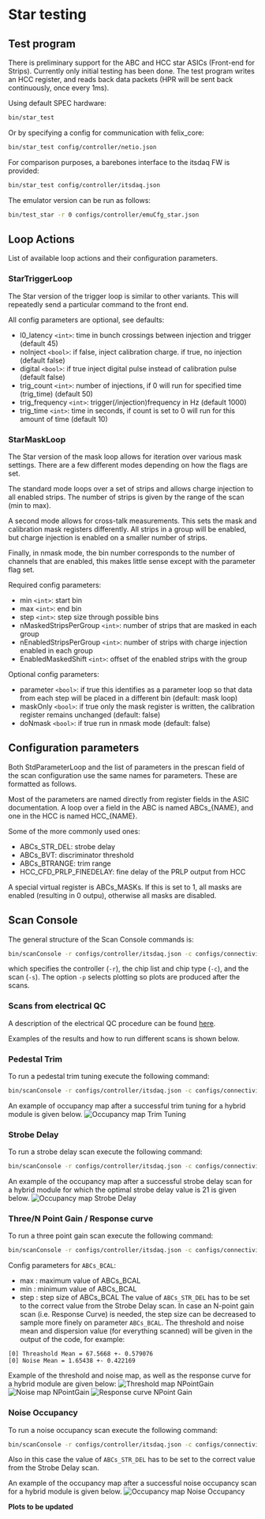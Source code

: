 # Star testing

## Test program

There is preliminary support for the ABC and HCC star ASICs (Front-end for
Strips). Currently only initial testing has been done.
The test program writes an HCC register, and reads back data packets
(HPR will be sent back continuously, once every 1ms).

Using default SPEC hardware:

```bash
bin/star_test
```

Or by specifying a config for communication with felix_core:

```bash
bin/star_test config/controller/netio.json
```

For comparison purposes, a barebones interface to the itsdaq FW is provided:

```bash
bin/star_test config/controller/itsdaq.json
```

The emulator version can be run as follows:

```bash
bin/test_star -r 0 configs/controller/emuCfg_star.json
```

## Loop Actions

List of available loop actions and their configuration parameters.

### StarTriggerLoop

The Star version of the trigger loop is similar to other variants.
This will repeatedly send a particular command to the front end. 

All config parameters are optional, see defaults:
    
- l0_latency ``<int>``: time in bunch crossings between injection and trigger (default 45)
- noInject ``<bool>``: if false, inject calibration charge. if true, no injection (default false)
- digital ``<bool>``: if true inject digital pulse instead of calibration pulse (default false)
- trig_count ``<int>``: number of injections, if 0 will run for specified time (trig_time) (default 50)
- trig_frequency ``<int>``: trigger(/injection)frequency in Hz (default 1000)
- trig_time ``<int>``: time in seconds, if count is set to 0 will run for this amount of time (default 10)

### StarMaskLoop

The Star version of the mask loop allows for iteration over various mask
settings. There are a few different modes depending on how the flags are set.

The standard mode loops over a set of strips and allows charge injection to
all enabled strips. The number of strips is given by the range of the scan
(min to max).

A second mode allows for cross-talk measurements. This sets the mask and
calibration mask registers differently. All strips in a group will be enabled,
but charge injection is enabled on a smaller number of strips.

Finally, in nmask mode, the bin number corresponds to the number of channels
that are enabled, this makes little sense except with the parameter flag set.

Required config parameters:
    
- min ``<int>``: start bin
- max ``<int>``: end bin
- step ``<int>``: step size through possible bins
- nMaskedStripsPerGroup ``<int>``: number of strips that are masked in each group
- nEnabledStripsPerGroup ``<int>``: number of strips with charge injection enabled in each group
- EnabledMaskedShift ``<int>``: offset of the enabled strips with the group

Optional config parameters:

- parameter ``<bool>``: if true this identifies as a parameter loop so that data from each step will be placed in a different bin (default: mask loop)
- maskOnly ``<bool>``: if true only the mask register is written, the calibration register remains unchanged (default: false)
- doNmask ``<bool>``: if true run in nmask mode (default: false)

## Configuration parameters

Both StdParameterLoop and the list of parameters in the prescan field of the
scan configuration use the same names for parameters. These are formatted as
follows.

Most of the parameters are named directly from register fields in the ASIC
documentation. A loop over a field in the ABC is named ABCs_{NAME}, and one
in the HCC is named HCC_{NAME}.

Some of the more commonly used ones:

- ABCs_STR_DEL: strobe delay
- ABCs_BVT: discriminator threshold
- ABCs_BTRANGE: trim range
- HCC_CFD_PRLP_FINEDELAY: fine delay of the PRLP output from HCC

A special virtual register is ABCs_MASKs. If this is set to 1, all masks are
enabled (resulting in 0 outpu), otherwise all masks are disabled.

## Scan Console

The general structure of the Scan Console commands is:

```bash
bin/scanConsole -r configs/controller/itsdaq.json -c configs/connectivity/daqload_setup.json -s configs/scans/star/<type of scan>.json -p
```
which specifies the controller (`-r`), the chip list and chip type (`-c`), and the scan (`-s`). The option `-p` selects plotting so plots are produced after the scans.

### Scans from electrical QC

A description of the electrical QC procedure can be found [here](https://docs.google.com/document/d/13OeSVeLvmdswC8ipPiWd7VqQg61dtnMN6De9_zk1-YU/edit#heading=h.1sa1dkhjrwds).

Examples of the results and how to run different scans is shown below.

### Pedestal Trim

To run a pedestal trim tuning execute the following command:
```bash
bin/scanConsole -r configs/controller/itsdaq.json -c configs/connectivity/daqload_setup.json -s configs/scans/star/std_tune_trim_at_pedestal.json -p 
```
An example of occupancy map after a successful trim tuning for a hybrid module is given below.
![Occupancy map Trim Tuning](images/MGF_star_trim_OccupancyMap-14.png)

### Strobe Delay 

To run a strobe delay scan execute the following command:
```bash
bin/scanConsole -r configs/controller/itsdaq.json -c configs/connectivity/daqload_setup.json -s configs/scans/star/std_strobe_delay.json -p 
```
An example of the occupancy map after a successful strobe delay scan for a hybrid module for which the optimal strobe delay value is 21 is given below.
![Occupancy map Strobe Delay](images/MGF_star_strobedelay_OccupancyMap-21.png)

### Three/N Point Gain / Response curve

To run a three point gain scan execute the following command:
```bash
bin/scanConsole -r configs/controller/itsdaq.json -c configs/connectivity/daqload_setup.json -s configs/scans/star/std_npointscan.json -p
```

Config parameters for ``ABCs_BCAL``:  
- max <int>: maximum value of ABCs_BCAL
- min <int>: minimum value of ABCs_BCAL
- step <int>: step size of ABCs_BCAL
The value of ``ABCs_STR_DEL`` has to be set to the correct value from the Strobe Delay scan. In case an N-point gain scan (i.e. Response Curve) is needed, the step size can be decreased to sample more finely on parameter ``ABCs_BCAL``. 
The threshold and noise mean and dispersion value (for everything scanned) will be given in the output of the code, for example:
```text
[0] Threashold Mean = 67.5668 +- 0.579076
[0] Noise Mean = 1.65438 +- 0.422169
```
Example of the threshold and noise map, as well as the response curve for a hybrid module are given below:
![Threshold map NPointGain](images/MGF_star_3PG_ThresholdMap-140.png)
![Noise map NPointGain](images/MGF_star_3PG_NoiseMap-140.png)
![Response curve NPoint Gain](images/MGF_star_3PG_responseCurve.png)

### Noise Occupancy
To run a noise occupancy scan execute the following command:
```bash
bin/scanConsole -r configs/controller/itsdaq.json -c configs/connectivity/daqload_setup.json -s configs/scans/star/std_noiseOccCountScan.json -p
```
Also in this case the value of ``ABCs_STR_DEL`` has to be set to the correct value from the Strobe Delay scan.

An example of the occupancy map after a successful noise occupancy scan for a hybrid module is given below.
![Occupancy map Noise Occupancy](images/MGF_star_noiseoccupancy_OccupancyMap-14.png)

**Plots to be updated**
